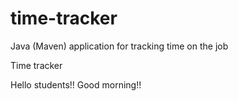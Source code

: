 # time-tracker
Java (Maven) application for tracking time on the job

Time tracker

Hello students!! Good morning!!
